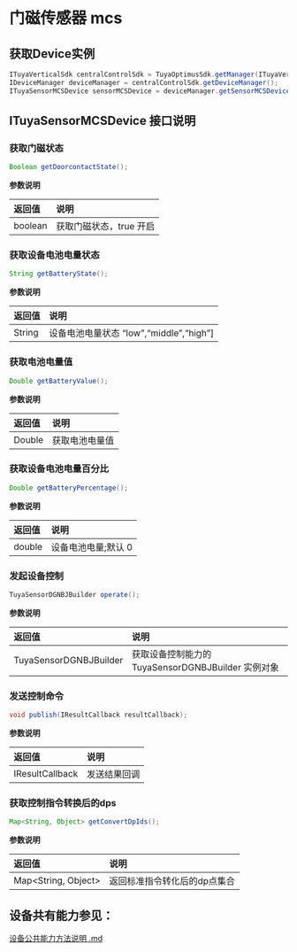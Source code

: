 # 门磁传感器 mcs

## 获取Device实例

```java
ITuyaVerticalSdk centralControlSdk = TuyaOptimusSdk.getManager(ITuyaVerticalSdk.class);
IDeviceManager deviceManager = centralControlSdk.getDeviceManager();
ITuyaSensorMCSDevice sensorMCSDevice = deviceManager.getSensorMCSDevice(mDevId);
```

## ITuyaSensorMCSDevice 接口说明

### 获取门磁状态

```java
Boolean getDoorcontactState();
```

**参数说明**

| 返回值  | 说明                        |
| :------ | :-------------------------- |
| boolean | 获取门磁状态，true 开启 |

### 获取设备电池电量状态

```java
String getBatteryState();
```

**参数说明**

| 返回值  | 说明                            |
| :------ | :------------------------------ |
| String | 设备电池电量状态 “low”,“middle”,“high”] |


### 获取电池电量值

```java
Double getBatteryValue();
```

**参数说明**

| 返回值  | 说明                            |
| :------ | :------------------------------ |
| Double | 获取电池电量值 |

### 获取设备电池电量百分比

```java
Double getBatteryPercentage();
```

**参数说明**

| 返回值  | 说明                            |
| :------ | :------------------------------ |
| double | 设备电池电量;默认 0 |


### 发起设备控制

```java
TuyaSensorDGNBJBuilder operate();
```

**参数说明**

| 返回值             | 说明                                         |
| :----------------- | :------------------------------------------- |
| TuyaSensorDGNBJBuilder | 获取设备控制能力的 TuyaSensorDGNBJBuilder 实例对象 |


### 发送控制命令

```java
void publish(IResultCallback resultCallback);
```

**参数说明**

| 返回值          | 说明         |
| :-------------- | :----------- |
| IResultCallback | 发送结果回调 |

### 获取控制指令转换后的dps

```java
Map<String, Object> getConvertDpIds();
```

**参数说明**

| 返回值              | 说明                         |
| :------------------ | :--------------------------- |
| Map<String, Object> | 返回标准指令转化后的dp点集合 |



## 设备共有能力参见：

[设备公共能力方法说明 .md](./device_public_ablity_method.md)  